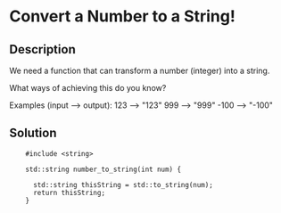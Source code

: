 # Convert a Number to a String!

## Description
We need a function that can transform a number (integer) into a string.

What ways of achieving this do you know?

Examples (input --> output):
123  --> "123"
999  --> "999"
-100 --> "-100"

## Solution
        #include <string>
        
        std::string number_to_string(int num) {
          
          std::string thisString = std::to_string(num);
          return thisString;
        }
